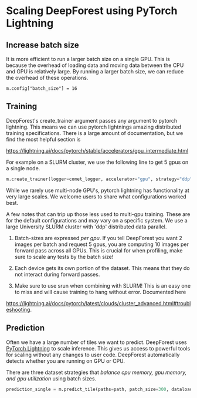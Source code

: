 # Scaling DeepForest using PyTorch Lightning

## Increase batch size

It is more efficient to run a larger batch size on a single GPU. This is because the overhead of loading data and moving data between the CPU and GPU is relatively large. By running a larger batch size, we can reduce the overhead of these operations.

```
m.config["batch_size"] = 16
```

## Training

DeepForest's create_trainer argument passes any argument to pytorch lightning. This means we can use pytorch lightnings amazing distributed training specifications. There is a large amount of documentation, but we find the most helpful section is

https://lightning.ai/docs/pytorch/stable/accelerators/gpu_intermediate.html

For example on a SLURM cluster, we use the following line to get 5 gpus on a single node.
```python
m.create_trainer(logger=comet_logger, accelerator="gpu", strategy="ddp", num_nodes=1, devices=devices)
```

While we rarely use multi-node GPU's, pytorch lightning has functionality at very large scales. We welcome users to share what configurations worked best.

A few notes that can trip up those less used to multi-gpu training. These are for the default configurations and may vary on a specific system. We use a large University SLURM cluster with 'ddp' distributed data parallel.

1. Batch-sizes are expressed _per_ _gpu_. If you tell DeepForest you want 2 images per batch and request 5 gpus, you are computing 10 images per forward pass across all GPUs. This is crucial for when profiling, make sure to scale any tests by the batch size!

2. Each device gets its own portion of the dataset. This means that they do not interact during forward passes.

3. Make sure to use srun when combining with SLURM! This is an easy one to miss and will cause training to hang without error. Documented here

https://lightning.ai/docs/pytorch/latest/clouds/cluster_advanced.html#troubleshooting.


## Prediction

Often we have a large number of tiles we want to predict. DeepForest uses [PyTorch Lightning](https://lightning.ai/docs/pytorch/stable/) to scale inference. This gives us access to powerful tools for scaling without any changes to user code. DeepForest automatically detects whether you are running on GPU or CPU. 

There are three dataset strategies that *balance cpu memory, gpu memory, and gpu utilization* using batch sizes. 

```python
prediction_single = m.predict_tile(paths=path, patch_size=300, dataloader_strategy="single")
```